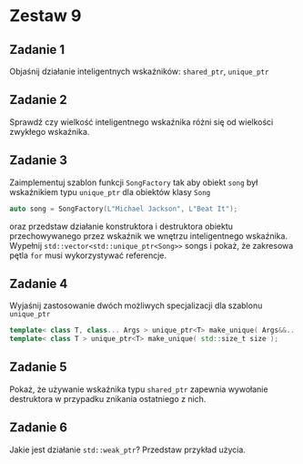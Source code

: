 # Zestaw 9

## Zadanie 1

Objaśnij działanie inteligentnych wskaźników: `shared_ptr`, `unique_ptr`

## Zadanie 2

Sprawdź czy wielkość inteligentnego wskaźnika różni się od wielkości zwykłego wskaźnika.

## Zadanie 3

Zaimplementuj szablon funkcji `SongFactory` tak aby obiekt `song` był wskaźnikiem typu `unique_ptr` dla obiektów klasy `Song`

```cpp
auto song = SongFactory(L"Michael Jackson", L"Beat It");
```

oraz przedstaw działanie konstruktora i destruktora obiektu przechowywanego przez wskaźnik we wnętrzu inteligentnego wskaźnika. Wypełnij `std::vector<std::unique_ptr<Song>>` songs i pokaż, że zakresowa pętla `for` musi wykorzystywać referencje.

## Zadanie 4

Wyjaśnij zastosowanie dwóch możliwych specjalizacji dla szablonu `unique_ptr`

```cpp
template< class T, class... Args > unique_ptr<T> make_unique( Args&&... args );
template< class T > unique_ptr<T> make_unique( std::size_t size );
```

## Zadanie 5

Pokaż, że używanie wskaźnika typu `shared_ptr` zapewnia wywołanie destruktora w przypadku znikania ostatniego z nich.

## Zadanie 6

Jakie jest działanie `std::weak_ptr`? Przedstaw przykład użycia.
